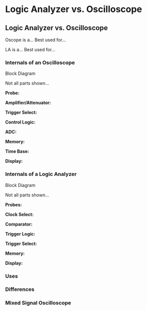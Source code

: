 # Logic Analyzer vs. Oscilloscope

## Logic Analyzer vs. Oscilloscope

Oscope is a... Best used for...

LA is a... Best used for...

### Internals of an Oscilloscope

Block Diagram

Not all parts shown...

**Probe:** 

**Amplifier/Attenuator:** 

**Trigger Select:** 

**Control Logic:** 

**ADC:** 

**Memory:** 

**Time Base:** 

**Display:** 

### Internals of a Logic Analyzer

Block Diagram

Not all parts shown...

**Probes:** 

**Clock Select:** 

**Comparator:** 

**Trigger Logic:** 

**Trigger Select:** 

**Memory:** 

**Display:** 

### Uses



### Differences



### Mixed Signal Oscilloscope



